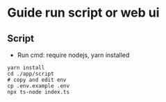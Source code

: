 # Guide run script or web ui

## Script

- Run cmd: require nodejs, yarn installed

```
yarn install
cd ./app/script
# copy and edit env
cp .env.example .env
npx ts-node index.ts
```
